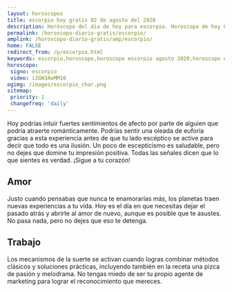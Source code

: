 ```yaml
---
layout: horoscopos
title: escorpio hoy gratis 02 de agosto del 2020 
description: Horóscopo del dia de hoy para escorpio. Horoscopo de hoy 02 de agosto del 2020. Las predicciones de amor, trabajo, vida personal gratis.
permalink: /horoscopo-diario-gratis/escorpio/
amplink: /horoscopo-diario-gratis/amp/escorpio/
home: FALSE
redirect_from: /p/escorpio.html
keywords: escorpio,horoscopo,horoscopo escorpio agosto 2020,horoscopo escorpio hoy,tarot escorpio agosto 2020,horoscopo escorpio,tarot escorpio hoy,horoscopo de hoy,horoscopo diario,tarot del amor,horoscopo de hoy escorpio,horoscopo diario del tarot, Horoscopo de hoy escorpio 02 de agosto del 2020,horóscopo del día, el horoscopo de hoy
horoscopo:
 signo: escorpio
 video: iIGW3AwMM10
ogimg: /images/escorpio_char.png
sitemap:
 priority: 1
 changefreq: 'daily'
---
```



Hoy podrías intuir fuertes sentimientos de afecto por parte de alguien que podría atraerte románticamente. Podrías sentir una oleada de euforia gracias a esta experiencia antes de que tu lado escéptico se active para decir que todo es una ilusión. Un poco de escepticismo es saludable, pero no dejes que domine tu impresión positiva. Todas las señales dicen que lo que sientes es verdad. ¡Sigue a tu corazón!

## Amor

Justo cuando pensabas que nunca te enamorarías más, los planetas traen nuevas experiencias a tu vida. Hoy es el día en que necesitas dejar el pasado atrás y abrirte al amor de nuevo, aunque es posible que te asustes. No pasa nada, pero no dejes que eso te detenga.

## Trabajo

Los mecanismos de la suerte se activan cuando logras combinar métodos clásicos y soluciones prácticas, incluyendo también en la receta una pizca de pasión y melodrama. No tengas miedo de ser tu propio agente de marketing para lograr el reconocimiento que mereces.